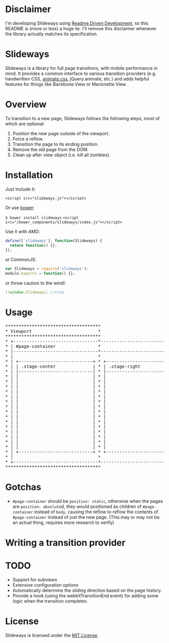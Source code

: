 # Disclaimer
I'm developing Slideways using [Readme Driven Development](http://tom.preston-werner.com/2010/08/23/readme-driven-development.html), so this README is (more or less) a huge lie. I'll remove this disclaimer whenever the library actually matches its specification.

# Slideways
Slideways is a library for full page transitions, with mobile performance in mind. It provides a common interface to various transition providers (e.g. handwritten CSS, [animate.css](https://github.com/daneden/animate.css), jQuery.animate, etc.) and adds helpful features for things like Backbone.View or Marionette.View.

# Overview

To transition to a new page, Slideways follows the following steps, most of which are optional:

1. Position the new page outside of the viewport.
2. Force a reflow.
3. Transition the page to its ending position.
4. Remove the old page from the DOM.
5. Clean up after view object (i.e. kill all zombies).

# Installation

Just include it:

`<script src="slideways.js"></script>`

Or use [bower](http://bower.io):

`$ bower install slideways`
`<script src="/bower_components/slideways/index.js"></script>`

Use it with AMD:

```javascript
define(['slideways'], function(Slideways) {
  return function() {};
});
```

or CommonJS:

```javascript
var Slideways = require('slideways');
module.exports = function() {};
```

or throw caution to the wind!:

```javascript
!!window.Slideways; //true
```

# Usage

<pre>
************************************
* Viewport                         *
************************************
* +--------------------------------*--------------------------------+
* | #page-container                *                                |
* |--------------------------------*--------------------------------|
* |                                *                                |
* | +----------------------------+ * +----------------------------+ |
* | | .stage-center              | * | .stage-right               | |
* | |----------------------------| * |----------------------------| |
* | |                            | * |                            | |
* | |                            | * |                            | |
* | |                            | * |                            | |
* | |                            | * |                            | |
* | |                            | * |                            | |
* | |                            | * |                            | |
* | |                            | * |                            | |
* | |                            | * |                            | |
* | |                            | * |                            | |
* | |                            | * |                            | |
* | |                            | * |                            | |
* | |                            | * |                            | |
* | |                            | * |                            | |
* | |                            | * |                            | |
* | |                            | * |                            | |
* | +----------------------------+ * +----------------------------+ |
* |                                *                                |
* +--------------------------------*--------------------------------+
************************************
</pre>

# Gotchas

- `#page-container` should be `position: static`, otherwise when the pages are `position: absolute`d, they would positioned as children of `#page-container` instead of `body`, causing the reflow to reflow the contents of `#page-container` instead of just the new page. (This may or may not be an actual thing, requires more research to verify)

# Writing a transition provider

# TODO
- Support for subviews
- Extensive configuration options
- Automatically determine the sliding direction based on the page history.
- Provide a hook (using the webkitTransitionEnd event) for adding some logic when the transition completes.

# License
Slideways is licensed under the [MIT License](http://opensource.org/licenses/MIT).
